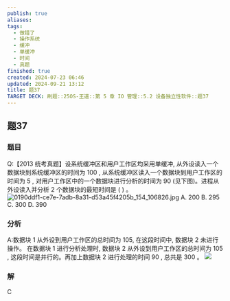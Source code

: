 ```yaml
---
publish: true
aliases: 
tags:
  - 做错了
  - 操作系统
  - 缓冲
  - 单缓冲
  - 时间
  - 真题
finished: true
created: 2024-07-23 06:46
updated: 2024-09-21 13:12
title: 题37
TARGET DECK: 刷题::25OS-王道::第 5 章 IO 管理::5.2 设备独立性软件::题37
---
```


## 题37
### 题目
Q:【2013 统考真题】设系统缓冲区和用户工作区均采用单缓冲, 从外设读入一个数据块到系统缓冲区的时间为 100 , 从系统缓冲区读入一个数据块到用户工作区的时间为 5 , 对用户工作区中的一个数据块进行分析的时间为 90 (见下图)。进程从外设读入并分析 2 个数据块的最短时间是 ( ) 。
![0190ddf1-ce7e-7adb-8a31-d53a45f4205b_154_106826.jpg](https://img.hwenyi.live/202407231258121.webp)
A. 200 B. 295 C. 300 D. 390
### 分析
A:数据块 1 从外设到用户工作区的总时间为 105, 在这段时间中, 数据块 2 未进行操作。
在数据块 1 进行分析处理时, 数据块 2 从外设到用户工作区的总时间为 105 , 这段时间是并行的。再加上数据块 2 进行处理的时间 90 , 总共是 300 。
![](https://img.hwenyi.live/202408112129660.webp)
### 解
C
<!--ID: 1723725255811-->
